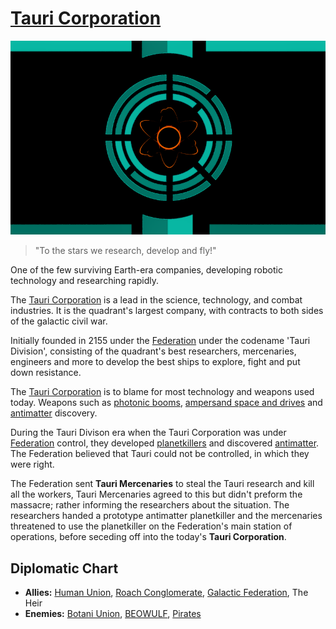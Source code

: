 # [Tauri Corporation](tauri)

![tauri_corp](../images/flags/tauri_corp.png)

> "To the stars we research, develop and fly!"

One of the few surviving Earth-era companies, developing robotic technology and researching rapidly.

The [Tauri Corporation](tauri) is a lead in the science, technology, and combat industries. It is the quadrant's largest company, with contracts to both sides of the galactic civil war.

Initially founded in 2155 under the [Federation](federation) under the codename 'Tauri Division', consisting of the quadrant's best researchers, mercenaries, engineers and more to develop the best ships to explore, fight and put down resistance.

The [Tauri Corporation](tauri) is to blame for most technology and weapons used today. Weapons such as [photonic booms](../technology/photon_booms), [ampersand space and drives](../technology/ampersand_drives) and [antimatter](../technology/antimatter) discovery.

During the Tauri Divison era when the Tauri Corporation was under [Federation](federation) control, they developed [planetkillers](../technology/planetkillers) and discovered [antimatter](../technology/antimatter). The Federation believed that Tauri could not be controlled, in which they were right.

The Federation sent **Tauri Mercenaries** to steal the Tauri research and kill all the workers, Tauri Mercenaries agreed to this but didn't preform the massacre; rather informing the researchers about the situation. The researchers handed a prototype antimatter planetkiller and the mercenaries threatened to use the planetkiller on the Federation's main station of operations, before seceding off into the today's **Tauri Corporation**.

## Diplomatic Chart

- **Allies:** [Human Union](human_union), [Roach Conglomerate](roach_conglomerate), [Galactic Federation](federation), The Heir
- **Enemies:** [Botani Union](botani), [BEOWULF](minor/beowulf), [Pirates](pirates)
